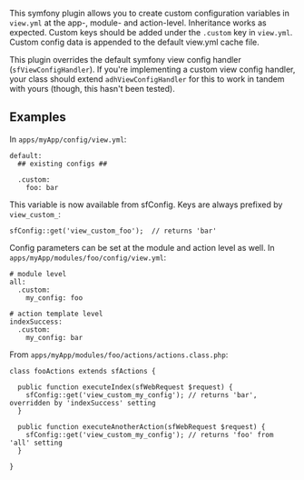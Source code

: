 This symfony plugin allows you to create custom configuration variables in `view.yml` at the app-, module- and action-level. Inheritance works as expected. Custom keys should be added under the `.custom` key in `view.yml`. Custom config data is appended to the default view.yml cache file.

This plugin overrides the default symfony view config handler (`sfViewConfigHandler`). If you're implementing a custom view config handler, your class should extend `adhViewConfigHandler` for this to work in tandem with yours (though, this hasn't been tested).

Examples
--------

In `apps/myApp/config/view.yml`:

    default:
      ## existing configs ##
      
      .custom:
        foo: bar

This variable is now available from sfConfig. Keys are always prefixed by `view_custom_`:

    sfConfig::get('view_custom_foo');  // returns 'bar'

Config parameters can be set at the module and action level as well. In `apps/myApp/modules/foo/config/view.yml`:

    # module level
    all:
      .custom:
        my_config: foo
    
    # action template level
    indexSuccess:
      .custom:
        my_config: bar

From `apps/myApp/modules/foo/actions/actions.class.php`:
    
    class fooActions extends sfActions {
    
      public function executeIndex(sfWebRequest $request) {
        sfConfig::get('view_custom_my_config'); // returns 'bar', overridden by 'indexSuccess' setting
      }
      
      public function executeAnotherAction(sfWebRequest $request) {
        sfConfig::get('view_custom_my_config'); // returns 'foo' from 'all' setting
      }
      
    }
